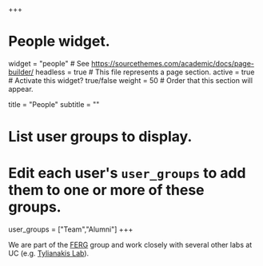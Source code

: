 +++
# People widget.
widget = "people"  # See https://sourcethemes.com/academic/docs/page-builder/
headless = true  # This file represents a page section.
active = true  # Activate this widget? true/false
weight = 50  # Order that this section will appear.

title = "People"
subtitle = ""

# List user groups to display.
#   Edit each user's `user_groups` to add them to one or more of these groups.
user_groups = ["Team","Alumni"]
+++

We are part of the [FERG](https://www.canterbury.ac.nz/science/schools-and-departments/biological-sciences/research/ferg/) group and work closely with several other labs at UC (e.g. [Tylianakis Lab](https://www.tylianakislab.org/)).
